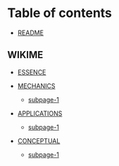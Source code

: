 
<!--
[ file: README.md ] =======================================================================

[ description ] ---------------------------------------------------------------------------

	text file containing blah..

[ explanation ] ---------------------------------------------------------------------------

	the purpose of this text file is to blah..
-->

# Table of contents

* [README](README.md)

## WIKIME

* [ESSENCE](WIKIME-0/0-essence/README.md)

* [MECHANICS](WIKIME-1/1-mechanics/README.md)
  * [subpage-1](WIKIME-1/1-mechanics/page-1.md)

* [APPLICATIONS](WIKIME-2/2-applications/README.md)
  * [subpage-1](WIKIME-2/2-applications/page-1.md)

* [CONCEPTUAL](WIKIME-3/3-conceptual/README.md)
  * [subpage-1](WIKIME-3/3-conceptual/page-1.md)
